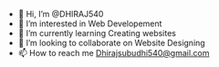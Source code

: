 - 👋 Hi, I’m @DHIRAJ540
- 👀 I’m interested in Web Developement
- 🌱 I’m currently learning Creating websites
- 💞️ I’m looking to collaborate on Website Designing
- 📫 How to reach me Dhirajsubudhi540@gmail.com


<!---
DHIRAJ540/DHIRAJ540 is a ✨ special ✨ repository because its `README.md` (this file) appears on your GitHub profile.
You can click the Preview link to take a look at your changes.
--->
